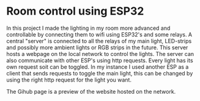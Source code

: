 # Room control using ESP32

In this project I made the lighting in my room more advanced and controllable by connecting them to wifi using ESP32's and some relays.
A central "server" is connected to all the relays of my main light, LED-strips and possibly more ambient lights or RGB strips in the future. This server hosts a webpage on the local network to control the lights. The server can also communicate with other ESP's using http requests. Every light has its own request soit can be toggled. In my instance I used another ESP as a client that sends requests to toggle the main light, this can be changed by using the right http request for the light you want.

The Gihub page is a preview of the website hosted on the network.